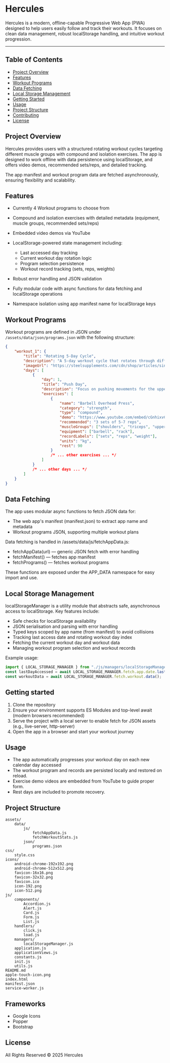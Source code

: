 # Hercules

Hercules is a modern, offline-capable Progressive Web App (PWA) designed to help users easily follow and track their workouts. It focuses on clean data management, robust localStorage handling, and intuitive workout progression.

---

## Table of Contents

-   [Project Overview](#project-overview)
-   [Features](#features)
-   [Workout Programs](#workout-programs)
-   [Data Fetching](#data-fetching)
-   [Local Storage Management](#local-storage-management)
-   [Getting Started](#getting-started)
-   [Usage](#usage)
-   [Project Structure](#project-structure)
-   [Contributing](#contributing)
-   [License](#license)

## Project Overview

Hercules provides users with a structured rotating workout cycles targeting different muscle groups with compound and isolation exercises. The app is designed to work offline with data persistence using localStorage, and offers video demos, recommended sets/reps, and detailed tracking.

The app manifest and workout program data are fetched asynchronously, ensuring flexibility and scalability.

## Features

-   Currently 4 Workout programs to choose from
-   Compound and isolation exercises with detailed metadata (equipment, muscle groups, recommended sets/reps)
-   Embedded video demos via YouTube
-   LocalStorage-powered state management including:

    -   Last accessed day tracking
    -   Current workout day rotation logic
    -   Program selection persistence
    -   Workout record tracking (sets, reps, weights)

-   Robust error handling and JSON validation
-   Fully modular code with async functions for data fetching and localStorage operations
-   Namespace isolation using app manifest name for localStorage keys

## Workout Programs

Workout programs are defined in JSON under `/assets/data/json/programs.json` with the following structure:

```json
{
	"workout_1": {
		"title": "Rotating 5-Day Cycle",
		"description": "A 5-day workout cycle that rotates through different muscle groups.",
		"imageUrl": "https://steelsupplements.com/cdn/shop/articles/single-arm-db-row-min_1000x.jpg?v=1662648403",
		"days": [
			{
				"day": 1,
				"title": "Push Day",
				"description": "Focus on pushing movements for the upper body.",
				"exercises": [
					{
						"name": "Barbell Overhead Press",
						"category": "strength",
						"type": "compound",
						"demo": "https://www.youtube.com/embed/cGnhixvC8uA?si=tP3aLjf3WIixQxxK",
						"recommended": "3 sets of 5-7 reps",
						"muscleGroups": ["shoulders", "triceps", "upper chest"],
						"equipment": ["barbell", "rack"],
						"recordLabels": ["sets", "reps", "weight"],
						"units": "kg",
						"rest": 90
					}
					/* ... other exercises ... */
				]
			}
			/* ... other days ... */
		]
	}
}
```

## Data Fetching

The app uses modular async functions to fetch JSON data for:

-   The web app's manifest (manifest.json) to extract app name and metadata
-   Workout programs JSON, supporting multiple workout plans

Data fetching is handled in /assets/data/js/fetchAppData.js:

-   fetchAppData(url) — generic JSON fetch with error handling
-   fetchManifest() — fetches app manifest
-   fetchPrograms() — fetches workout programs

These functions are exposed under the APP_DATA namespace for easy import and use.

## Local Storage Management

localStorageManager is a utility module that abstracts safe, asynchronous access to localStorage. Key features include:

-   Safe checks for localStorage availability
-   JSON serialisation and parsing with error handling
-   Typed keys scoped by app name (from manifest) to avoid collisions
-   Tracking last access date and rotating workout day index
-   Fetching the current workout day and workout data
-   Managing workout program selection and workout records

Example usage:

```javascript
import { LOCAL_STORAGE_MANAGER } from "./js/managers/localStorageManager.js";
const lastDayAccessed = await LOCAL_STORAGE_MANAGER.fetch.app.date.lastAccessed();
const workoutData = await LOCAL_STORAGE_MANAGER.fetch.workout.data();
```

## Getting started

1. Clone the repository
2. Ensure your environment supports ES Modules and top-level await (modern browsers recommended)
3. Serve the project with a local server to enable fetch for JSON assets (e.g., live-server, http-server)
4. Open the app in a browser and start your workout journey

## Usage

-   The app automatically progresses your workout day on each new calendar day accessed
-   The workout program and records are persisted locally and restored on reload.
-   Exercise demo videos are embedded from YouTube to guide proper form.
-   Rest days are included to promote recovery.

## Project Structure

```pqsql
assets/
	data/
		js/
			fetchAppData.js
			fetchWorkoutStats.js
		json/
			programs.json
css/
	style.css
icons/
	android-chrome-192x192.png
	android-chrome-512x512.png
	favicon-16x16.png
	favicon-32x32.png
	favicon.ico
	icon-192.png
	icon-512.png
js/
	components/
		Accordion.js
		Alert.js
		Card.js
		Form.js
		List.js
	handlers/
		click.js
		load.js
	managers/
		localStorageManager.js
	application.js
	applicationViews.js
	constants.js
	init.js
	utils.js
README.md
apple-touch-icon.png
index.html
manifest.json
service-worker.js
```

## Frameworks

- Google Icons
- Popper
- Bootstrap

## License

All Rights Reserved © 2025 Hercules
